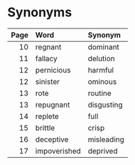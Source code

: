 # Synonyms

| Page | Word | Synonym |
| ---: | :--- | :--- |
| 10 | regnant | dominant |
| 11 | fallacy | delution |
| 12 | pernicious | harmful |
| 12 | sinister | ominous |
| 13 | rote | routine |
| 13 | repugnant | disgusting |
| 14 | replete | full |
| 15 | brittle | crisp |
| 16 | deceptive | misleading |
| 17 | impoverished | deprived |
